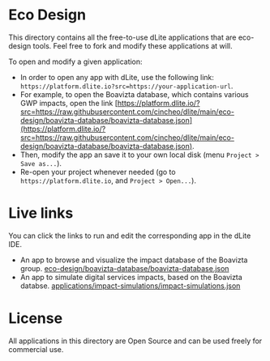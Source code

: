 
# Eco Design

This directory contains all the free-to-use dLite applications that are eco-design tools. Feel free to fork and modify these applications at will.

To open and modify a given application:

- In order to open any app with dLite, use the following link: ``https://platform.dlite.io?src=https://your-application-url``.
- For example, to open the Boavizta database, which contains various GWP impacts, open the link [https://platform.dlite.io/?src=https://raw.githubusercontent.com/cincheo/dlite/main/eco-design/boavizta-database/boavizta-database.json](https://platform.dlite.io/?src=https://raw.githubusercontent.com/cincheo/dlite/main/eco-design/boavizta-database/boavizta-database.json).
- Then, modify the app an save it to your own local disk (menu ``Project > Save as...``).
- Re-open your project whenever needed (go to ``https://platform.dlite.io``, and ``Project > Open...``).

# Live links

You can click the links to run and edit the corresponding app in the dLite IDE.

- An app to browse and visualize the impact database of the Boavizta group. [eco-design/boavizta-database/boavizta-database.json](https://platform.dlite.io/?src=https://raw.githubusercontent.com/cincheo/dlite/main/eco-design/boavizta-database/boavizta-database.json)
- An app to simulate digital services impacts, based on the Boavizta databse. [applications/impact-simulations/impact-simulations.json](https://platform.dlite.io/?src=https://raw.githubusercontent.com/cincheo/dlite/main/applications/impact-simulations/impact-simulations.json)

# License

All applications in this directory are Open Source and can be used freely for commercial use.
